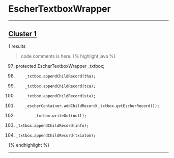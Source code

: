 # EscherTextboxWrapper

***

## [Cluster 1](./1)
1 results
> code comments is here.
{% highlight java %}
97. protected EscherTextboxWrapper _txtbox;
143.         _txtbox.appendChildRecord(tha);
146.         _txtbox.appendChildRecord(tca);
149.         _txtbox.appendChildRecord(sta);
155.         _escherContainer.addChildRecord(_txtbox.getEscherRecord());
213.             _txtbox.writeOut(null);
602.     _txtbox.appendChildRecord(info);
607.     _txtbox.appendChildRecord(txiatom);
{% endhighlight %}

***

